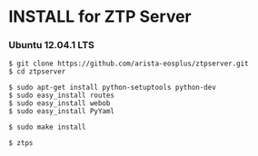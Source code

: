 # INSTALL for ZTP Server


### Ubuntu 12.04.1 LTS

`````
$ git clone https://github.com/arista-eosplus/ztpserver.git
$ cd ztpserver

$ sudo apt-get install python-setuptools python-dev
$ sudo easy_install routes
$ sudo easy_install webob
$ sudo easy_install PyYaml

$ sudo make install

$ ztps
``````
